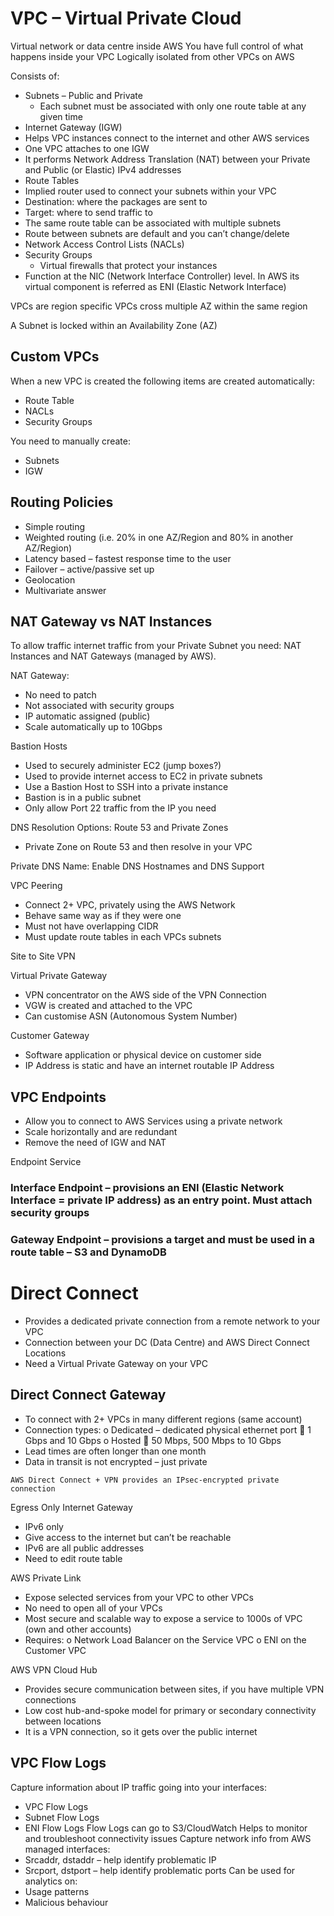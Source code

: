 # VPC – Virtual Private Cloud

Virtual network or data centre inside AWS
You have full control of what happens inside your VPC
Logically isolated from other VPCs on AWS

Consists of: 
- Subnets – Public and Private
	- Each subnet must be associated with only one route table at any given time
- Internet Gateway (IGW)
- Helps VPC instances connect to the internet and other AWS services
- One VPC attaches to one IGW
- It performs Network Address Translation (NAT) between your Private and Public (or Elastic) IPv4 addresses
- Route Tables
- Implied router used to connect your subnets within your VPC
- Destination: where the packages are sent to
- Target: where to send traffic to
- The same route table can be associated with multiple subnets
- Route between subnets are default and you can’t change/delete
- Network Access Control Lists (NACLs)
- Security Groups
	- Virtual firewalls that protect your instances
- Function at the NIC (Network Interface Controller) level. In AWS its virtual component is referred as ENI (Elastic Network Interface) 

VPCs are region specific
VPCs cross multiple AZ within the same region

A Subnet is locked within an Availability Zone (AZ)


## Custom VPCs

When a new VPC is created the following items are created automatically:
-	Route Table
-	NACLs
-	Security Groups

You need to manually create:
-	Subnets
-	IGW


## Routing Policies
-	Simple routing
-	Weighted routing (i.e. 20% in one AZ/Region and 80% in another AZ/Region)
-	Latency based – fastest response time to the user
-	Failover – active/passive set up
-	Geolocation
-	Multivariate answer

## NAT Gateway vs NAT Instances

To allow traffic internet traffic from your Private Subnet you need: NAT Instances and NAT Gateways (managed by AWS).

NAT Gateway:
-	No need to patch
-	Not associated with security groups
-	IP automatic assigned (public)
-	Scale automatically up to 10Gbps

Bastion Hosts
-	Used to securely administer EC2 (jump boxes?)
-	Used to provide internet access to EC2 in private subnets
-	Use a Bastion Host to SSH into a private instance
-	Bastion is in a public subnet
-	Only allow Port 22 traffic from the IP you need

DNS Resolution Options: Route 53 and Private Zones
-	Private Zone on Route 53 and then resolve in your VPC

Private DNS Name: Enable DNS Hostnames and DNS Support

VPC Peering
-	Connect 2+ VPC, privately using the AWS Network
-	Behave same way as if they were one 
-	Must not have overlapping CIDR
-	Must update route tables in each VPCs subnets

Site to Site VPN

Virtual Private Gateway
-	VPN concentrator on the AWS side of the VPN Connection
-	VGW is created and attached to the VPC
-	Can customise ASN (Autonomous System Number)

Customer Gateway
-	Software application or physical device on customer side
-	IP Address is static and have an internet routable IP Address

## VPC Endpoints
-	Allow you to connect to AWS Services using a private network
-	Scale horizontally and are redundant
-	Remove the need of IGW and NAT

Endpoint Service

### Interface Endpoint – provisions an ENI (Elastic Network Interface = private IP address) as an entry point. Must attach security groups

### Gateway Endpoint – provisions a target and must be used in a route table – S3 and DynamoDB

# Direct Connect
-	Provides a dedicated private connection from a remote network to your VPC
-	Connection between your DC (Data Centre) and AWS Direct Connect Locations
-	Need a Virtual Private Gateway on your VPC

## Direct Connect Gateway
-	To connect with 2+ VPCs in many different regions (same account)
-	Connection types: 
o	Dedicated – dedicated physical ethernet port
	1 Gbps and 10 Gbps 
o	Hosted
	50 Mbps, 500 Mbps to 10 Gbps
-	Lead times are often longer than one month
-	Data in transit is not encrypted – just private

`AWS Direct Connect + VPN provides an IPsec-encrypted private connection`

Egress Only Internet Gateway
-	IPv6 only
-	Give access to the internet but can’t be reachable
-	IPv6 are all public addresses
-	Need to edit route table

AWS Private Link
-	Expose selected services from your VPC to other VPCs
-	No need to open all of your VPCs
-	Most secure and scalable way to expose a service to 1000s of VPC (own and other accounts)
-	Requires:
o	Network Load Balancer on the Service VPC
o	ENI on the Customer VPC

AWS VPN Cloud Hub
-	Provides secure communication between sites, if you have multiple VPN connections
-	Low cost hub-and-spoke model for primary or secondary connectivity between locations
-	It is a VPN connection, so it gets over the public internet

## VPC Flow Logs

Capture information about IP traffic going into your interfaces:
- VPC Flow Logs
- Subnet Flow Logs
- ENI Flow Logs
Flow Logs can go to S3/CloudWatch
Helps to monitor and troubleshoot connectivity issues
Capture network info from AWS managed interfaces:
- Srcaddr, dstaddr – help identify problematic IP
- Srcport, dstport – help identify problematic ports
Can be used for analytics on:
- Usage patterns
- Malicious behaviour
